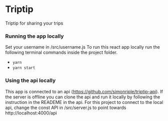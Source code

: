 # Triptip
Triptip for sharing your trips

### Running the app locally 
Set your username in /src/username.js
To run this react app locally run the following terminal commands inside the project folder.  
- `yarn`
- `yarn start`  

### Using the api locally
This app is connected to an api (https://github.com/simonriple/triptip-api). If the server is offline you can clone the api and run it locally by following the instruction in the READEME in the api.  For this project to connect to the local api, change the const API in /src/server.js to point towards http://localhost:4000/api
